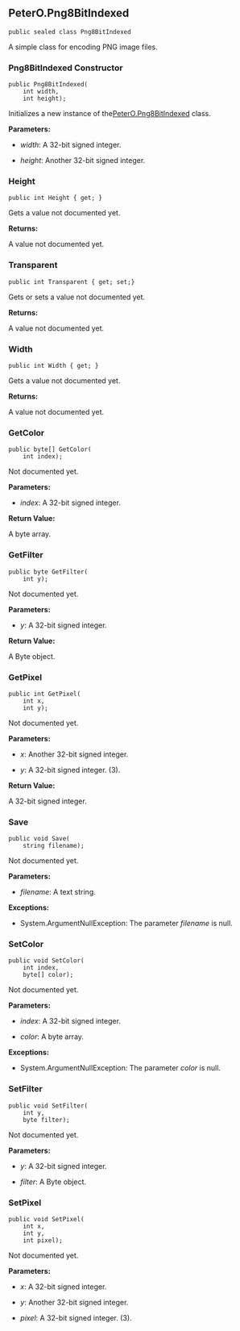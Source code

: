 ## PeterO.Png8BitIndexed

    public sealed class Png8BitIndexed

A simple class for encoding PNG image files.

### Png8BitIndexed Constructor

    public Png8BitIndexed(
        int width,
        int height);

Initializes a new instance of the[PeterO.Png8BitIndexed](PeterO.Png8BitIndexed.md) class.

<b>Parameters:</b>

 * <i>width</i>: A 32-bit signed integer.

 * <i>height</i>: Another 32-bit signed integer.

### Height

    public int Height { get; }

Gets a value not documented yet.

<b>Returns:</b>

A value not documented yet.

### Transparent

    public int Transparent { get; set;}

Gets or sets a value not documented yet.

<b>Returns:</b>

A value not documented yet.

### Width

    public int Width { get; }

Gets a value not documented yet.

<b>Returns:</b>

A value not documented yet.

### GetColor

    public byte[] GetColor(
        int index);

Not documented yet.

<b>Parameters:</b>

 * <i>index</i>: A 32-bit signed integer.

<b>Return Value:</b>

A byte array.

### GetFilter

    public byte GetFilter(
        int y);

Not documented yet.

<b>Parameters:</b>

 * <i>y</i>: A 32-bit signed integer.

<b>Return Value:</b>

A Byte object.

### GetPixel

    public int GetPixel(
        int x,
        int y);

Not documented yet.

<b>Parameters:</b>

 * <i>x</i>: Another 32-bit signed integer.

 * <i>y</i>: A 32-bit signed integer. (3).

<b>Return Value:</b>

A 32-bit signed integer.

### Save

    public void Save(
        string filename);

Not documented yet.

<b>Parameters:</b>

 * <i>filename</i>: A text string.

<b>Exceptions:</b>

 * System.ArgumentNullException:
The parameter <i>filename</i>
 is null.

### SetColor

    public void SetColor(
        int index,
        byte[] color);

Not documented yet.

<b>Parameters:</b>

 * <i>index</i>: A 32-bit signed integer.

 * <i>color</i>: A byte array.

<b>Exceptions:</b>

 * System.ArgumentNullException:
The parameter <i>color</i>
 is null.

### SetFilter

    public void SetFilter(
        int y,
        byte filter);

Not documented yet.

<b>Parameters:</b>

 * <i>y</i>: A 32-bit signed integer.

 * <i>filter</i>: A Byte object.

### SetPixel

    public void SetPixel(
        int x,
        int y,
        int pixel);

Not documented yet.

<b>Parameters:</b>

 * <i>x</i>: A 32-bit signed integer.

 * <i>y</i>: Another 32-bit signed integer.

 * <i>pixel</i>: A 32-bit signed integer. (3).

